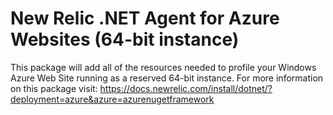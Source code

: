 # New Relic .NET Agent for Azure Websites (64-bit instance)

This package will add all of the resources needed to profile your Windows Azure Web Site running as a reserved 64-bit instance. For more information on this package visit: https://docs.newrelic.com/install/dotnet/?deployment=azure&azure=azurenugetframework